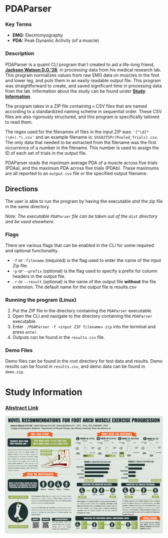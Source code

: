 # PDAParser

### Key Terms
* **EMG:** Electromyography
* **PDA:** Peak Dynamic Activity (of a muscle)

### Description
PDAParser is a quaint CLI program that I created to aid a life-long friend, **<a href="https://www.linkedin.com/in/jacksonwatsonmed/">Jackson Watson D.O.'28</a>**, in processing data from his medical research lab. This program normalizes values from raw EMG data on muscles in the foot and lower leg, and puts them in an easily readable output file. This program was straightforward to create, and saved significant time in processing data from the lab. Information about the study can be found under **<a href="https://github.com/AdamKvant/PDAParser?tab=readme-ov-file#study-information"> Study Information</a>**.

The program takes in a ZIP file containing `n` CSV files that are named according to a standardized naming scheme in sequential order. These CSV files are also rigorously structured, and this program is specifically tailored to read them.

The regex used for the filenames of files in the input ZIP was: `'[^\d]*(\d+).*\.csv'` and an example filename is: `ShS02TSPr(Pooled_Trials).csv`. The only data that needed to be extracted from the filename was the first occurrence of a number in the filename. This number is used to assign the ID of each set of trials in the output file. 

PDAParser reads the maximum average PDA of a muscle across five trials (PDAa), and the maximum PDA across five trials (PDAb).
These maximums are all reported to an `output.csv` file or the specified output filename.


## Directions

The user is able to run the program by having the executable *and* the zip file in the same directory.

*Note: The executable `PDAParser` file can be taken out of the `dist` directory and be used elsewhere.* 

### Flags

There are various flags that can be enabled in the CLI for some required and optional functionality.

* `-f` or `-filename` (required) is the flag used to enter the name of the input Zip file.
* `-p` or `--prefix` (optional) is the flag used to specify a prefix for column headers in the output file.
* `-r` or `--result` (optional) is the name of the output file **without** the file extension. The default name for the output file is results.csv

### Running the program (Linux)

1. Put the ZIP file in the directory containing the `PDAParser` executable.
2. Open the CLI and navigate to the directory containing the `PDAParser` executable.
3. Enter `./PDAParser -f <input ZIP filename>.zip` into the terminal and press `enter`.
4. Outputs can be found in the `results.csv` file.

### Demo Files

Demo files can be found in the root directory for test data and results.
Demo results can be found in `results.csv`, and demo data can be found in `demo.zip`.

# Study Information

### **<a href="https://docs.google.com/document/d/1fA5ljCOL5eLoWoGuXdGdGCyOjCLV--RFDZeleVdnGOw/edit?pli=1&tab=t.0">Abstract Link</a>**

![Study Poster](/images/Final_Study_Poster.png)